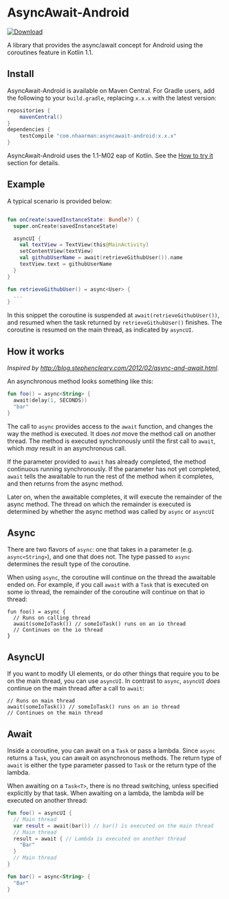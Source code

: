 # AsyncAwait-Android
[ ![Download](https://maven-badges.herokuapp.com/maven-central/com.nhaarman/asyncawait-android/badge.svg) ](https://maven-badges.herokuapp.com/maven-central/com.nhaarman/asyncawait-android)

A library that provides the async/await concept for Android using the coroutines feature in Kotlin 1.1.

## Install

AsyncAwait-Android is available on Maven Central.
For Gradle users, add the following to your `build.gradle`, replacing `x.x.x` with the latest version:

```groovy
repositories {
    mavenCentral()
}
dependencies {
    testCompile "com.nhaarman:asyncawait-android:x.x.x"
}
```

AsyncAwait-Android uses the 1.1-M02 eap of Kotlin. See the [How to try it](https://blog.jetbrains.com/kotlin/2016/07/first-glimpse-of-kotlin-1-1-coroutines-type-aliases-and-more/) section for details.

## Example

A typical scenario is provided below:

```kotlin

fun onCreate(savedInstanceState: Bundle?) {
  super.onCreate(savedInstanceState)

  asyncUI {
    val textView = TextView(this@MainActivity)
    setContentView(textView)
    val githubUserName = await(retrieveGithubUser()).name
    textView.text = githubUserName
  }
}

fun retrieveGithubUser() = async<User> {
  ...
}

```

In this snippet the coroutine is suspended at `await(retrieveGithubUser())`, and
resumed when the task returned by `retrieveGithubUser()` finishes.
The coroutine is resumed on the main thread, as indicated by `asyncUI`.


## How it works
_Inspired by http://blog.stephencleary.com/2012/02/async-and-await.html._

An asynchronous method looks something like this:

```kotlin
fun foo() = async<String> {
  await(delay(1, SECONDS))
  "bar"
}
```

The call to `async` provides access to the `await` function, and changes the way the method is executed.
It does _not_ move the method call on another thread.
The method is executed synchronously until the first call to `await`, which _may_ result in an asynchronous call.

If the parameter provided to `await` has already completed, the method continuous running synchronously.
If the parameter has not yet completed, `await` tells the awaitable to run the rest of the method when it completes, and then returns from the async method.

Later on, when the awaitable completes, it will execute the remainder of the async method.
The thread on which the remainder is executed is determined by whether the async method was called by `async` or `asyncUI`

## Async

There are two flavors of `async`: one that takes in a parameter (e.g. `async<String>`), and one that does not.
The type passed to `async` determines the result type of the coroutine.

When using `async`, the coroutine will continue on the thread the awaitable ended on.
For example, if you call `await` with a `Task` that is executed on some io thread, the remainder of the coroutine will continue on that io thread:

```
fun foo() = async {
  // Runs on calling thread
  await(someIoTask()) // someIoTask() runs on an io thread
  // Continues on the io thread
}
```

## AsyncUI

If you want to modify UI elements, or do other things that require you to be on the main thread, you can use `asyncUI`.
In contrast to `async`, `asyncUI` _does_ continue on the main thread after a call to `await`:

```
// Runs on main thread
await(someIoTask()) // someIoTask() runs on an io thread
// Continues on the main thread
```

## Await

Inside a coroutine, you can await on a `Task` or pass a lambda.
Since `async` returns a `Task`, you can await on asynchronous methods.
The return type of `await` is either the type parameter passed to `Task` or the return type of the lambda.

When awaiting on a `Task<T>`, there is no thread switching, unless specified explicitly by that task.
When awaiting on a lambda, the lambda _will_ be executed on another thread:

```kotlin
fun foo() = asyncUI {
  // Main thread
  var result = await(bar()) // bar() is executed on the main thread
  // Main thread
  result = await { // Lambda is executed on another thread
    "Bar"
  }
  // Main thread
}

fun bar() = async<String> {
  "Bar"
}
```
